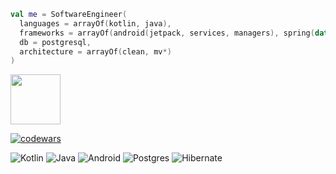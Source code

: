 

<!--
**camp888/camp888** is a ✨ _special_ ✨ repository because its `README.md` (this file) appears on your GitHub profile.

Here are some ideas to get you started:

- 🔭 I’m currently working on ...
- 🌱 I’m currently learning ...
- 👯 I’m looking to collaborate on ...
- 🤔 I’m looking for help with ...
- 💬 Ask me about ...
- 📫 How to reach me: ...
- 😄 Pronouns: ...
- ⚡ Fun fact: ...
-->
```kotlin
val me = SoftwareEngineer(
  languages = arrayOf(kotlin, java),
  frameworks = arrayOf(android(jetpack, services, managers), spring(data, security, thymeleaf)),
  db = postgresql,
  architecture = arrayOf(clean, mv*)
)
```

<img src="https://tenor.com/ru/view/patrick-star-dumb-duh-gif-13669009.gif" width="80" height="80" />


[![codewars](https://www.codewars.com/users/camp888/badges/large)](https://www.codewars.com/users/camp888)  




![Kotlin](https://img.shields.io/badge/kotlin-%237F52FF.svg?style=for-the-badge&logo=kotlin&logoColor=white) ![Java](https://img.shields.io/badge/java-%23ED8B00.svg?style=for-the-badge&logo=openjdk&logoColor=white) ![Android](https://img.shields.io/badge/Android-3DDC84?style=for-the-badge&logo=android&logoColor=white) ![Postgres](https://img.shields.io/badge/postgres-%23316192.svg?style=for-the-badge&logo=postgresql&logoColor=white) ![Hibernate](https://img.shields.io/badge/Hibernate-59666C?style=for-the-badge&logo=Hibernate&logoColor=white)
